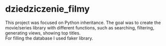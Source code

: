 # dziedziczenie_filmy

This project was focused on Python inheritance. The goal was to create the movie/series library with different functions, such as searching, filtering, generating views, showing top titles.<br>
For filling the database I used faker library.
